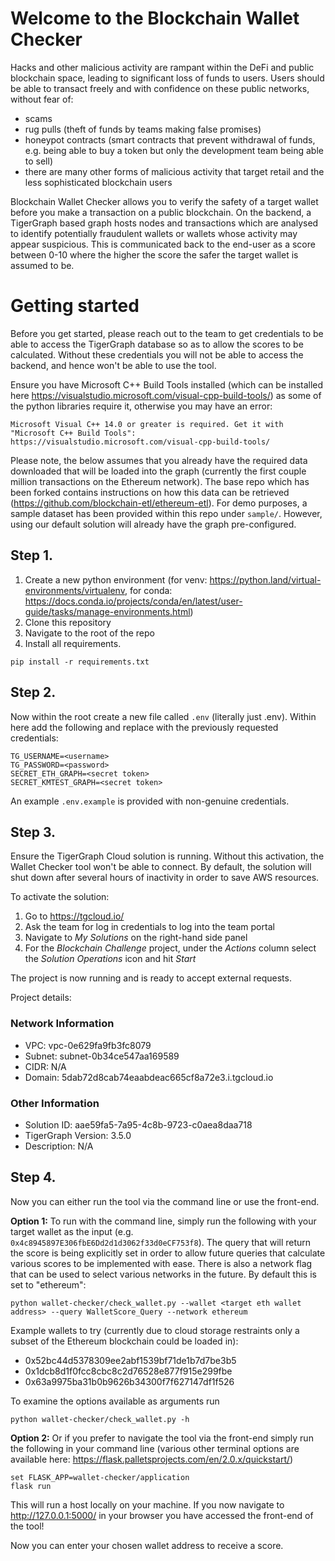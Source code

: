 # Welcome to the Blockchain Wallet Checker
Hacks and other malicious activity are rampant within the DeFi and public blockchain space, leading to significant loss of funds to users. Users should be able to transact freely and with confidence on these public networks, without fear of: 
- scams 
- rug pulls (theft of funds by teams making false promises)
- honeypot contracts (smart contracts that prevent withdrawal of funds, e.g. being able to buy a token but only the development team being able to sell) 
- there are many other forms of malicious activity that target retail and the less sophisticated blockchain users

Blockchain Wallet Checker allows you to verify the safety of a target wallet before you make a transaction on a public blockchain. On the backend, a TigerGraph based graph hosts nodes and transactions which are analysed to identify potentially fraudulent wallets or wallets whose activity may appear suspicious. This is communicated back to the end-user as a score between 0-10 where the higher the score the safer the target wallet is assumed to be.

# Getting started
Before you get started, please reach out to the team to get credentials to be able to access the TigerGraph database so as to allow the scores to be calculated. Without these credentials you will not be able to access the backend, and hence won't be able to use the tool.

Ensure you have Microsoft C++ Build Tools installed (which can be installed here https://visualstudio.microsoft.com/visual-cpp-build-tools/) as some of the python libraries require it, otherwise you may have an error:

```
Microsoft Visual C++ 14.0 or greater is required. Get it with "Microsoft C++ Build Tools": https://visualstudio.microsoft.com/visual-cpp-build-tools/
```

Please note, the below assumes that you already have the required data downloaded that will be loaded into the graph (currently the first couple million transactions on the Ethereum network). The base repo which has been forked contains instructions on how this data can be retrieved (https://github.com/blockchain-etl/ethereum-etl). For demo purposes, a sample dataset has been provided within this repo under `sample/`. However, using our default solution will already have the graph pre-configured.

## Step 1.
1. Create a new python environment (for venv: https://python.land/virtual-environments/virtualenv, for conda: https://docs.conda.io/projects/conda/en/latest/user-guide/tasks/manage-environments.html)
2. Clone this repository 
3. Navigate to the root of the repo
4. Install all requirements. 

```ps: 
pip install -r requirements.txt
```

## Step 2.
Now within the root create a new file called `.env`  (literally just .env). Within here add the following and replace with the previously requested credentials:

```
TG_USERNAME=<username>
TG_PASSWORD=<password>
SECRET_ETH_GRAPH=<secret token>
SECRET_KMTEST_GRAPH=<secret token>
```

An example `.env.example` is provided with non-genuine credentials.

## Step 3.
Ensure the TigerGraph Cloud solution is running. Without this activation, the Wallet Checker tool won't be able to connect. By default, the solution will shut down after several hours of inactivity in order to save AWS resources.

To activate the solution:
1. Go to https://tgcloud.io/
2. Ask the team for log in credentials to log into the team portal
3. Navigate to *My Solutions* on the right-hand side panel
4. For the *Blockchain Challenge* project, under the *Actions* column select the *Solution Operations* icon and hit *Start*

The project is now running and is ready to accept external requests.

Project details:
### Network Information
- VPC: vpc-0e629fa9fb3fc8079
- Subnet: subnet-0b34ce547aa169589
- CIDR: N/A
- Domain: 5dab72d8cab74eaabdeac665cf8a72e3.i.tgcloud.io

### Other Information
- Solution ID: aae59fa5-7a95-4c8b-9723-c0aea8daa718
- TigerGraph Version: 3.5.0
- Description: N/A

## Step 4.
Now you can either run the tool via the command line or use the front-end.

**Option 1:** To run with the command line, simply run the following with your target wallet as the input (e.g. `0x4c8945897E306fbE6Dd2d1d3062f33d0eCF753f8`). The query that will return the score is being explicitly set in order to allow future queries that calculate various scores to be implemented with ease. There is also a network flag that can be used to select various networks in the future. By default this is set to "ethereum":

``` python:
python wallet-checker/check_wallet.py --wallet <target eth wallet address> --query WalletScore_Query --network ethereum
```

Example wallets to try (currently due to cloud storage restraints only a subset of the Ethereum blockchain could be loaded in):
- 0x52bc44d5378309ee2abf1539bf71de1b7d7be3b5
- 0x1dcb8d1f0fcc8cbc8c2d76528e877f915e299fbe
- 0x63a9975ba31b0b9626b34300f7f627147df1f526

To examine the options available as arguments run
``` python:
python wallet-checker/check_wallet.py -h
```

**Option 2:** Or if you prefer to navigate the tool via the front-end simply run the following in your command line (various other terminal options are available here: https://flask.palletsprojects.com/en/2.0.x/quickstart/)

```
set FLASK_APP=wallet-checker/application
flask run
```
This will run a host locally on your machine. If you now navigate to http://127.0.0.1:5000/ in your browser you have accessed the front-end of the tool!

Now you can enter your chosen wallet address to receive a score.



